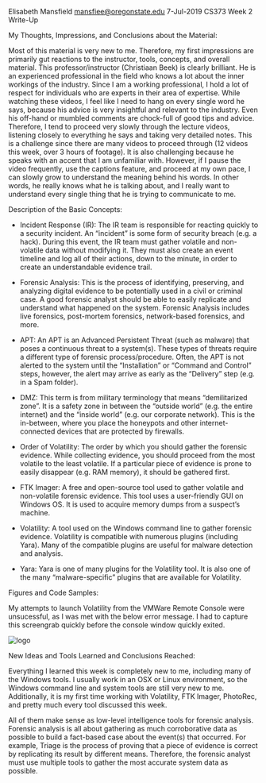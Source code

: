 Elisabeth Mansfield
mansfiee@oregonstate.edu
7-Jul-2019
CS373
Week 2 Write-Up


My Thoughts, Impressions, and Conclusions about the Material:

Most of this material is very new to me. Therefore, my first impressions are primarily gut reactions to the instructor, tools, concepts, and overall material. This professor/instructor (Christiaan Beek) is clearly brilliant. He is an experienced professional in the field who knows a lot about the inner workings of the industry. Since I am a working professional, I hold a lot of respect for individuals who are experts in their area of expertise. While watching these videos, I feel like I need to hang on every single word he says, because his advice is very insightful and relevant to the industry. Even his off-hand or mumbled comments are chock-full of good tips and advice. Therefore, I tend to proceed very slowly through the lecture videos, listening closely to everything he says and taking very detailed notes. This is a challenge since there are many videos to proceed through (12 videos this week, over 3 hours of footage). It is also challenging because he speaks with an accent that I am unfamiliar with. However, if I pause the video frequently, use the captions feature, and proceed at my own pace, I can slowly grow to understand the meaning behind his words. In other words, he really knows what he is talking about, and I really want to understand every single thing that he is trying to communicate to me.

Description of the Basic Concepts:

-	Incident Response (IR): The IR team is responsible for reacting quickly to a security incident. An “incident” is some form of security breach (e.g. a hack). During this event, the IR team must gather volatile and non-volatile data without modifying it. They must also create an event timeline and log all of their actions, down to the minute, in order to create an understandable evidence trail.

-	Forensic Analysis: This is the process of identifying, preserving, and analyzing digital evidence to be potentially used in a civil or criminal case. A good forensic analyst should be able to easily replicate and understand what happened on the system. Forensic Analysis includes live forensics, post-mortem forensics, network-based forensics, and more.

-	APT: An APT is an Advanced Persistent Threat (such as malware) that poses a continuous threat to a system(s). These types of threats require a different type of forensic process/procedure. Often, the APT is not alerted to the system until the “Installation” or “Command and Control” steps, however, the alert may arrive as early as the “Delivery” step (e.g. in a Spam folder).

-	DMZ: This term is from military terminology that means “demilitarized zone”. It is a safety zone in between the “outside world” (e.g. the entire internet) and the “inside world” (e.g. our corporate network). This is the in-between, where you place the honeypots and other internet-connected devices that are protected by firewalls.

-	Order of Volatility: The order by which you should gather the forensic evidence. While collecting evidence, you should proceed from the most volatile to the least volatile. If a particular piece of evidence is prone to easily disappear (e.g. RAM memory), it should be gathered first.

-	FTK Imager: A free and open-source tool used to gather volatile and non-volatile forensic evidence. This tool uses a user-friendly GUI on Windows OS. It is used to acquire memory dumps from a suspect’s machine.

-	Volatility: A tool used on the Windows command line to gather forensic evidence. Volatility is compatible with numerous plugins (including Yara). Many of the compatible plugins are useful for malware detection and analysis.

-	Yara: Yara is one of many plugins for the Volatility tool. It is also one of the many “malware-specific” plugins that are available for Volatility. 

Figures and Code Samples:

My attempts to launch Volatility from the VMWare Remote Console were unsucessful, as I was met with the below error message. I had to capture this screengrab quickly before the console window quickly exited.

![logo](/images/logo.png) 

New Ideas and Tools Learned and Conclusions Reached:

Everything I learned this week is completely new to me, including many of the Windows tools. I usually work in an OSX or Linux environment, so the Windows command line and system tools are still very new to me. Additionally, it is my first time working with Volatility, FTK Imager, PhotoRec, and pretty much every tool discussed this week. 

All of them make sense as low-level intelligence tools for forensic analysis. Forensic analysis is all about gathering as much corroborative data as possible to build a fact-based case about the event(s) that occurred. For example, Triage is the process of proving that a piece of evidence is correct by replicating its result by different means. Therefore, the forensic analyst must use multiple tools to gather the most accurate system data as possible. 
